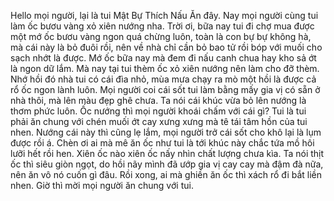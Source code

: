 Hello mọi người, lại là tui Mật Bự Thích Nấu Ăn đây. Nay mọi người cùng tui làm ốc bươu vàng xỏ xiên nướng nha. Trời ơi, bữa nay tui đi chợ mua được một mớ ốc bươu vàng ngon quá chừng luôn, toàn là con bự bự không hà, mà cái này là bỏ đuôi rồi, nên về nhà chỉ cần bỏ bao tử rồi bóp với muối cho sạch nhớt là được. Mớ ốc bữa nay mà đem đi nấu canh chua hay kho sả ớt là ngon dữ lắm. Mà nay tại tui thèm ốc xỏ xiên nướng nên làm cho đỡ thèm. Nhớ hồi đó nhà tui có cái đìa nhỏ, mùa mưa chạy ra mò một hồi là được cả rổ ốc ngon lành luôn. Mọi người coi cái sốt tui làm bằng mấy gia vị có sẵn ở nhà thôi, mà lên màu đẹp ghê chưa. Ta nói cái khúc vừa bỏ lên nướng là thơm phức luôn. Ốc nướng thì mọi người khoái chấm với cái gì? Tui là tui phải ăn chung với chén muối ớt cay xưng xưng mà tê tái tâm hồn của tui nhen. Nướng cái này thì cũng lẹ lắm, mọi người trở cái sốt cho khô lại là lụm được rồi á. Chèn ơi ai mà mê ăn ốc như tui là tới khúc này chắc tứa mồ hôi lưỡi hết rồi hen. Xiên ốc nào xiên ốc nấy nhìn chất lượng chưa kìa. Ta nói thịt ốc thì siêu giòn ngọt, do hồi nãy mình đã ướp gia vị cay cay mà đậm đà nữa, nên ăn vô nó cuốn gì đâu. Rồi xong, ai mà ghiền ăn ốc thì xách rổ đi bắt liền nhen. Giờ thì mời mọi người ăn chung với tui.